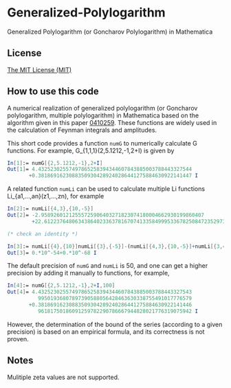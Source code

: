 # Generalized-Polylogarithm
Generalized Polylogarithm (or Goncharov Polylogarithm) in Mathematica

## License

[The MIT License (MIT)](https://raw.githubusercontent.com/munuxi/Generalized-Polylogarithm/master/LICENSE)


## How to use this code

A numerical realization of generalized polylogarithm (or Goncharov polylogarithm, multiple polylogarithm) in Mathematica based on the algorithm given in this paper [0410259](https://arxiv.org/abs/hep-ph/0410259). These functions are widely used in the calculation of Feynman integrals and amplitudes.

This short code provides a function `numG` to numerically calculate G functions. For example, G_{1,1,1}(2,5.1212,-1,2+I) is given by
```Mathematica
In[1]:= numG[{2,5.1212,-1},2+I]
Out[1]= 4.43252302557497865258394344607843885003788443327544
       +0.38186916230883509304289240286441275884630922141447 I
```
A related function `numLi` can be used to calculate multiple Li functions Li_{a1,...,an}(z1,...,zn), for example 
```Mathematica
In[2]:= numLi[{4,3},{10,-5}]
Out[2]= -2.95892601212555725906403271823074180004662930199860407
        +22.6122376480634386402336378167074133584999533678250847235297390802388 I

(* check an identity *)

In[3]:= numLi[{4},{10}]numLi[{3},{-5}]-(numLi[{4,3},{10,-5}]+numLi[{3,4},{-5,10}]+numLi[{7},{-50}])
Out[3]= 0.*10^-54+0.*10^-68 I
```

The default precision of `numG` and `numLi` is 50, and one can get a higher precision by adding it manually to functions, for example,
```Mathematica
In[4]:= numG[{2,5.1212,-1},2+I,100]
Out[4]= 4.43252302557497865258394344607843885003788443327543
          99501936807897390588056428463630338755491017776579
       +0.38186916230883509304289240286441275884630922141446
          96181750186091259782290786667944828021776319075942 I
```
However, the determination of the bound of the series (according to a given precision) is based on an empirical formula, and its correctness is not proven.

## Notes

Mulitiple zeta values are not supported.